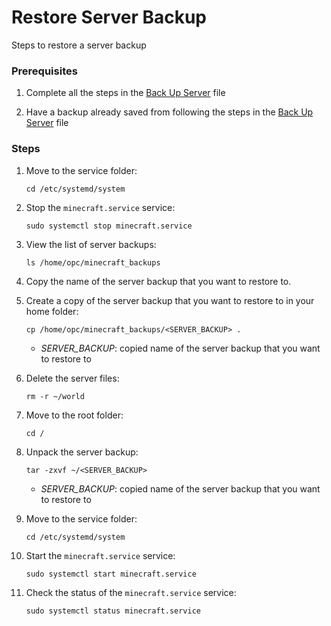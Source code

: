 # Restore Server Backup

Steps to restore a server backup

### Prerequisites

1. Complete all the steps in the [Back Up Server](../back-up-server/back-up-server.md#back-up-server) file

2. Have a backup already saved from following the steps in the [Back Up Server](../back-up-server/back-up-server.md#back-up-server) file

### Steps

1. Move to the service folder:
    ```
    cd /etc/systemd/system
    ```

2. Stop the `minecraft.service` service:
    ```
    sudo systemctl stop minecraft.service
    ```

3. View the list of server backups:
    ```
    ls /home/opc/minecraft_backups
    ```

4. Copy the name of the server backup that you want to restore to.

5. Create a copy of the server backup that you want to restore to in your home folder:
    ```
    cp /home/opc/minecraft_backups/<SERVER_BACKUP> .
    ```
    - *SERVER_BACKUP*: copied name of the server backup that you want to restore to

6. Delete the server files:
    ```
    rm -r ~/world
    ```

7. Move to the root folder:
    ```
    cd /
    ```

7. Unpack the server backup:
    ```
    tar -zxvf ~/<SERVER_BACKUP>
    ```
    - *SERVER_BACKUP*: copied name of the server backup that you want to restore to

8. Move to the service folder:
    ```
    cd /etc/systemd/system
    ```

9. Start the `minecraft.service` service:
    ```
    sudo systemctl start minecraft.service
    ```

10. Check the status of the `minecraft.service` service:
    ```
    sudo systemctl status minecraft.service
    ```
